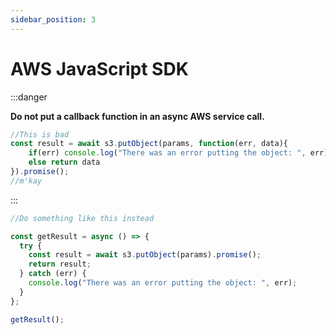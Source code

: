 ```yaml
---
sidebar_position: 3
---
```


# AWS JavaScript SDK

:::danger

**Do not put a callback function in an async AWS service call.**  

```js 
//This is bad
const result = await s3.putObject(params, function(err, data){
    if(err) console.log("There was an error putting the object: ", err)
    else return data
}).promise();
//m'kay
```
:::


```js  jstitle="Node.js Lambda - AWS async service call"
//Do something like this instead

const getResult = async () => {
  try {
    const result = await s3.putObject(params).promise();
    return result;
  } catch (err) {
    console.log("There was an error putting the object: ", err);
  }
};

getResult();
```
